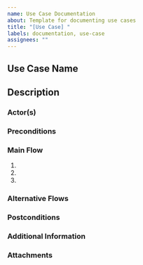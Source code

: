 ```yaml
---
name: Use Case Documentation
about: Template for documenting use cases
title: "[Use Case] "
labels: documentation, use-case
assignees: ""
---
```


## Use Case Name

<!-- Provide a clear and concise name for the use case -->

## Description

<!-- Detailed description of the use case -->

### Actor(s)

<!-- List the actors involved in this use case -->

### Preconditions

<!-- List any conditions that must be true before the use case begins -->

### Main Flow

<!-- Describe the main sequence of steps in the use case -->

1.
2.
3.

### Alternative Flows

<!-- Describe any alternative paths or scenarios -->

### Postconditions

<!-- List the conditions that must be true after the use case is completed -->

### Additional Information

<!-- Any additional notes, constraints, or related information -->

### Attachments

<!-- Add any relevant diagrams, mockups, or supporting documents -->
